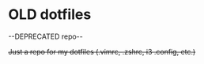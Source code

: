 # OLD dotfiles

--DEPRECATED repo--

~~Just a repo for my dotfiles (.vimrc, .zshrc, i3 .config, etc.)~~
